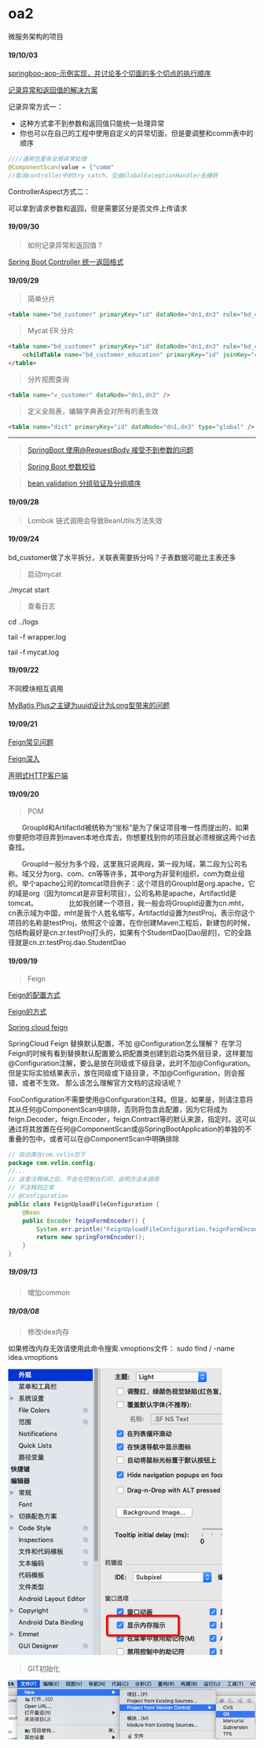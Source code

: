 # oa2
 
微服务架构的项目



#### 19/10/03


[springboo-aop-示例实现，并讨论多个切面的多个切点的执行顺序](https://blog.csdn.net/matrixbbs/article/details/89241005)

[记录异常和返回值的解决方案](#mycat2)


记录异常方式一：

+ 这种方式拿不到参数和返回值只能统一处理异常
+ 你也可以在自己的工程中使用自定义的异常切面，但是要调整和comm表中的顺序

```java
////通用包里有全局异常处理
@ComponentScan(value = {"comm"
//取消controller中的try catch，交由GlobalExceptionHandler去捕获
```


ControllerAspect方式二： 

可以拿到请求参数和返回，但是需要区分是否文件上传请求


#### 19/09/30

> 如何记录异常和返回值？<a name="mycat2"></a>

[Spring Boot Controller 统一返回格式](https://www.jianshu.com/p/b4d67167e43c)



#### 19/09/29


> 简单分片

```html
<table name="bd_customer" primaryKey="id" dataNode="dn1,dn3" rule="bd_customer_master"/>
```


> Mycat ER 分片 [](#mycat1)


```html
<table name="bd_customer" primaryKey="id" dataNode="dn1,dn3" rule="bd_customer_master">
    <childTable name="bd_customer_education" primaryKey="id" joinKey="cusid" parentKey="id" />
</table>
```



> 分片视图查询
```html
<table name="v_customer" dataNode="dn1,dn3" />
```



> 定义全局表，编辑字典表会对所有的表生效

```html
<table name="dict" primaryKey="id" dataNode="dn1,dn3" type="global" />
```


<hr>

> [SpringBoot 使用@RequestBody 接受不到参数的问题](https://blog.csdn.net/weixin_37603867/article/details/81298440)

> [Spring Boot 参数校验](https://www.cnblogs.com/cjsblog/p/8946768.html)

> [bean validation 分组验证及分组顺序](https://blog.csdn.net/win7system/article/details/51241837)

#### 19/09/28

> Lombok 链式调用会导致BeanUtils方法失效


#### 19/09/24 <a name="mycat1"></a>

 
bd_customer做了水平拆分，关联表需要拆分吗？子表数据可能比主表还多

> 启动mycat

./mycat start

> 查看日志

cd ../logs

tail -f wrapper.log 

tail -f mycat.log


#### 19/09/22
不同模块相互调用

[MyBatis Plus之主键为uuid设计为Long型带来的问题](https://www.jianshu.com/p/d7d63696eb89)


#### 19/09/21

[Feign常见问题](http://www.imooc.com/article/289005)

[Feign深入](http://www.itmuch.com/spring-cloud/finchley-10/)

[声明式HTTP客户端](https://blog.51cto.com/zero01/2424667)

#### 19/09/20
> POM 

　　GroupId和ArtifactId被统称为“坐标”是为了保证项目唯一性而提出的，如果你要把你项目弄到maven本地仓库去，你想要找到你的项目就必须根据这两个id去查找。

　　GroupId一般分为多个段，这里我只说两段，第一段为域，第二段为公司名称。域又分为org、com、cn等等许多，其中org为非营利组织，com为商业组织。举个apache公司的tomcat项目例子：这个项目的GroupId是org.apache，它的域是org（因为tomcat是非营利项目），公司名称是apache，ArtifactId是tomcat。
　　
　　比如我创建一个项目，我一般会将GroupId设置为cn.mht，cn表示域为中国，mht是我个人姓名缩写，ArtifactId设置为testProj，表示你这个项目的名称是testProj，依照这个设置，在你创建Maven工程后，新建包的时候，包结构最好是cn.zr.testProj打头的，如果有个StudentDao[Dao层的]，它的全路径就是cn.zr.testProj.dao.StudentDao



 
#### 19/09/19
> Feign

[Feign的配置方式](https://segmentfault.com/a/1190000019802108)

[Feign的方式](http://www.imooc.com/article/47310)

[Spring cloud feign](https://www.jianshu.com/p/abc33207dda8)


SpringCloud Feign 替换默认配置，不加 @Configuration怎么理解？
在学习Feign的时候有看到替换默认配置要么把配置类创建到启动类外层目录，这样要加@Configuration注解，要么是放在同级或下级目录，此时不加@Configuration。
但是实际实验结果表示，放在同级或下级目录，不加@Configuration，则会报错，或者不生效。
那么该怎么理解官方文档的这段话呢？


FooConfiguration不需要使用@Configuration注释。但是，如果是，则请注意将其从任何@ComponentScan中排除，否则将包含此配置，因为它将成为feign.Decoder，feign.Encoder，feign.Contract等的默认来源，指定时。这可以通过将其放置在任何@ComponentScan或@SpringBootApplication的单独的不重叠的包中，或者可以在@ComponentScan中明确排除


```JAVA
// 启动类在com.vvlin包下
package com.vvlin.config;
//...
// 这里注释掉之后，不会在控制台打印，说明方法未调用
// 不注释则正常
// @Configuration
public class FeignUploadFileConfiguration {
    @Bean
    public Encoder feignFormEncoder() {
        System.err.println("FeignUploadFileConfiguration.feignFormEncoder()");
        return new springFormEncoder();
    }
}


```
 
 
 
 
 

##### 19/09/13
>增加common


##### 19/09/08

> 修改idea内存 

如果修改内存无效请使用此命令搜索.vmoptions文件： sudo find / -name idea.vmoptions

![avator](.doc/img/Snip20190908_7.png)




>  GIT初始化 
 
![avator](.doc/img/Snip20190908_4.png)
  